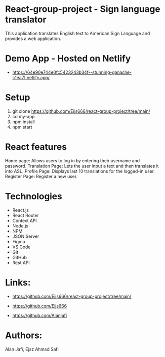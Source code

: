 # React-group-project - Sign language translator   
This application translates English text to American Sign Language and provides a web application.

# Demo App - Hosted on Netlify
- https://64e90e744e0fc5423243b34f--stunning-ganache-c1ea7f.netlify.app/

# Setup
1. git clone https://github.com/Eijs666/react-group-project/tree/main/
2. cd my-app
3. npm install
4. npm start

# React features
Home page: Allows users to log in by entering their username and password.
Translation Page: Lets the user input a text and then translates it into ASL.
Profile Page: Displays last 10 translations for the logged-in user.
Register Page: Register a new user.

# Technologies 
- React.js
- React Router
- Context API
- Node.js
- NPM
- JSON Server
- Figma
- VS Code
- Git
- GitHub
- Rest API

# Links:
- https://github.com/Eijs666/react-group-project/tree/main/

- https://github.com/Eijs666
- https://github.com/Alanjafi


# Authors:
Alan Jafi,
Ejaz Ahmad Safi
